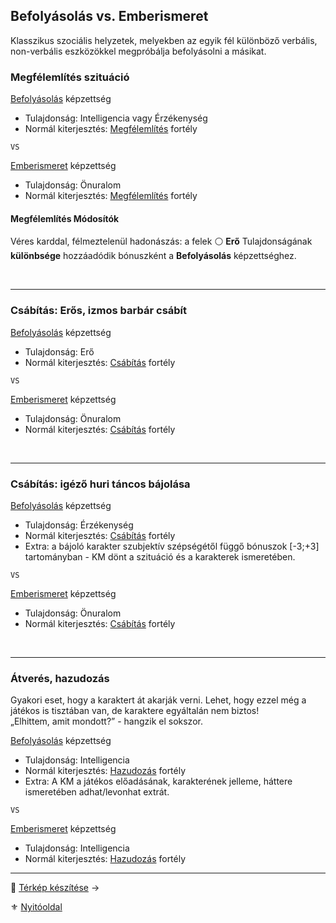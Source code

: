 ## Befolyásolás vs. Emberismeret

Klasszikus szociális helyzetek, melyekben az egyik fél különböző verbális, non-verbális eszközökkel megpróbálja befolyásolni a másikat.

### Megfélemlítés szituáció

[Befolyásolás](kepzettsegek.primer.altalanos/befolyasolas.md) képzettség
- Tulajdonság: Intelligencia vagy Érzékenység
- Normál kiterjesztés: [Megfélemlítés](fortelyok.szabad/megfelemlites.md) fortély

`VS`

[Emberismeret](kepzettsegek.primer.altalanos/emberismeret.md) képzettség
- Tulajdonság: Önuralom
- Normál kiterjesztés: [Megfélemlítés](fortelyok.szabad/megfelemlites.md) fortély

#### Megfélemlítés Módosítók

Véres karddal, félmeztelenül hadonászás: a felek ⚪ **Erő** Tulajdonságának **különbsége** hozzáadódik bónuszként a **Befolyásolás** képzettséghez.

<br />

---
### Csábítás: Erős, izmos barbár csábít

[Befolyásolás](kepzettsegek.primer.altalanos/befolyasolas.md) képzettség
- Tulajdonság: Erő
- Normál kiterjesztés: [Csábítás](fortelyok.szabad/csabitas.md) fortély

`VS`

[Emberismeret](kepzettsegek.primer.altalanos/emberismeret.md) képzettség
- Tulajdonság: Önuralom
- Normál kiterjesztés: [Csábítás](fortelyok.szabad/csabitas.md) fortély

<br />

---
### Csábítás: igéző huri táncos bájolása

[Befolyásolás](kepzettsegek.primer.altalanos/befolyasolas.md) képzettség
- Tulajdonság: Érzékenység
- Normál kiterjesztés: [Csábítás](fortelyok.szabad/csabitas.md) fortély
- Extra: a bájoló karakter szubjektív szépségétől függő bónuszok [-3;+3] tartományban - KM dönt a szituáció és a karakterek ismeretében.

`VS`

[Emberismeret](kepzettsegek.primer.altalanos/emberismeret.md) képzettség
- Tulajdonság: Önuralom
- Normál kiterjesztés: [Csábítás](fortelyok.szabad/csabitas.md) fortély

<br />

---
### Átverés, hazudozás

Gyakori eset, hogy a karaktert át akarják verni. Lehet, hogy ezzel még a játékos is tisztában van, de karaktere egyáltalán nem biztos!\
„Elhittem, amit mondott?” - hangzik el sokszor.

[Befolyásolás](kepzettsegek.primer.altalanos/befolyasolas.md) képzettség
- Tulajdonság: Intelligencia
- Normál kiterjesztés: [Hazudozás](fortelyok.szabad/hazudozas.md) fortély
- Extra: A KM a játékos előadásának, karakterének jelleme, háttere ismeretében adhat/levonhat extrát.

`VS`

[Emberismeret](kepzettsegek.primer.altalanos/emberismeret.md) képzettség
- Tulajdonság: Intelligencia
- Normál kiterjesztés: [Hazudozás](fortelyok.szabad/hazudozas.md) fortély

---

🔗 [Térkép készítése](155_terkep_keszitese.md) →

⚜️ [Nyitóoldal](start.md#15-szitu%C3%A1ci%C3%B3k)
